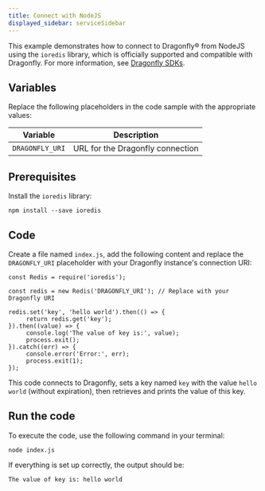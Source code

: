 ```yaml
---
title: Connect with NodeJS
displayed_sidebar: serviceSidebar
---
```


This example demonstrates how to connect to Dragonfly® from NodeJS using
the `ioredis` library, which is officially supported and compatible with
Dragonfly. For more information, see [Dragonfly
SDKs](https://www.dragonflydb.io/docs/development/sdks).

## Variables

Replace the following placeholders in the code sample with the
appropriate values:

 | Variable        | Description                      |
 | --------------- | -------------------------------- |
 | `DRAGONFLY_URI` | URL for the Dragonfly connection |

## Prerequisites

Install the `ioredis` library:

```
npm install --save ioredis
```

## Code

Create a file named `index.js`, add the following content and
replace the `DRAGONFLY_URI` placeholder with your Dragonfly instance's
connection URI:

```
const Redis = require('ioredis');

const redis = new Redis('DRAGONFLY_URI'); // Replace with your Dragonfly URI

redis.set('key', 'hello world').then(() => {
     return redis.get('key');
}).then((value) => {
     console.log('The value of key is:', value);
     process.exit();
}).catch((err) => {
     console.error('Error:', err);
     process.exit(1);
});
```

This code connects to Dragonfly, sets a key named `key` with the value
`hello world` (without expiration), then retrieves and prints the value
of this key.

## Run the code

To execute the code, use the following command in your terminal:

```
node index.js
```

If everything is set up correctly, the output should be:

```
The value of key is: hello world
```
